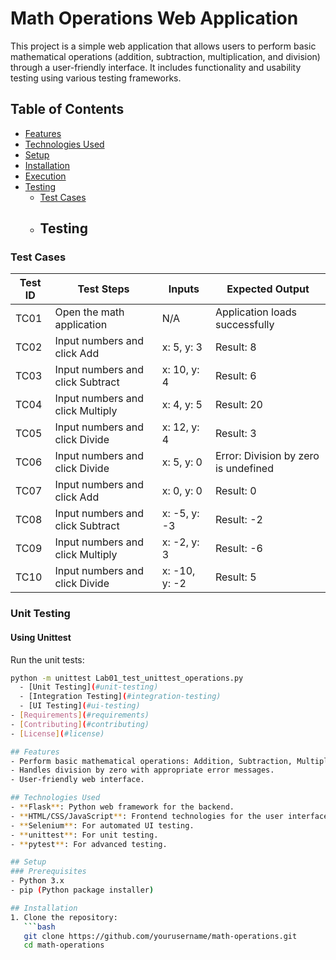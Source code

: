 # Math Operations Web Application

This project is a simple web application that allows users to perform basic mathematical operations (addition, subtraction, multiplication, and division) through a user-friendly interface. It includes functionality and usability testing using various testing frameworks.

## Table of Contents
- [Features](#features)
- [Technologies Used](#technologies-used)
- [Setup](#setup)
- [Installation](#installation)
- [Execution](#execution)
- [Testing](#testing)
  - [Test Cases](#test-cases)
  - ## Testing

### Test Cases
| Test ID | Test Steps                                   | Inputs                   | Expected Output                          |
|---------|----------------------------------------------|--------------------------|------------------------------------------|
| TC01    | Open the math application                    | N/A                      | Application loads successfully           |
| TC02    | Input numbers and click Add                  | x: 5, y: 3              | Result: 8                               |
| TC03    | Input numbers and click Subtract             | x: 10, y: 4             | Result: 6                               |
| TC04    | Input numbers and click Multiply             | x: 4, y: 5              | Result: 20                              |
| TC05    | Input numbers and click Divide               | x: 12, y: 4             | Result: 3                               |
| TC06    | Input numbers and click Divide               | x: 5, y: 0              | Error: Division by zero is undefined    |
| TC07    | Input numbers and click Add                  | x: 0, y: 0              | Result: 0                               |
| TC08    | Input numbers and click Subtract             | x: -5, y: -3            | Result: -2                              |
| TC09    | Input numbers and click Multiply             | x: -2, y: 3             | Result: -6                              |
| TC10    | Input numbers and click Divide               | x: -10, y: -2           | Result: 5                               |

### Unit Testing

#### Using Unittest
Run the unit tests:
```bash
python -m unittest Lab01_test_unittest_operations.py
  - [Unit Testing](#unit-testing)
  - [Integration Testing](#integration-testing)
  - [UI Testing](#ui-testing)
- [Requirements](#requirements)
- [Contributing](#contributing)
- [License](#license)

## Features
- Perform basic mathematical operations: Addition, Subtraction, Multiplication, and Division.
- Handles division by zero with appropriate error messages.
- User-friendly web interface.

## Technologies Used
- **Flask**: Python web framework for the backend.
- **HTML/CSS/JavaScript**: Frontend technologies for the user interface.
- **Selenium**: For automated UI testing.
- **unittest**: For unit testing.
- **pytest**: For advanced testing.

## Setup
### Prerequisites
- Python 3.x
- pip (Python package installer)

## Installation
1. Clone the repository:
   ```bash
   git clone https://github.com/yourusername/math-operations.git
   cd math-operations
